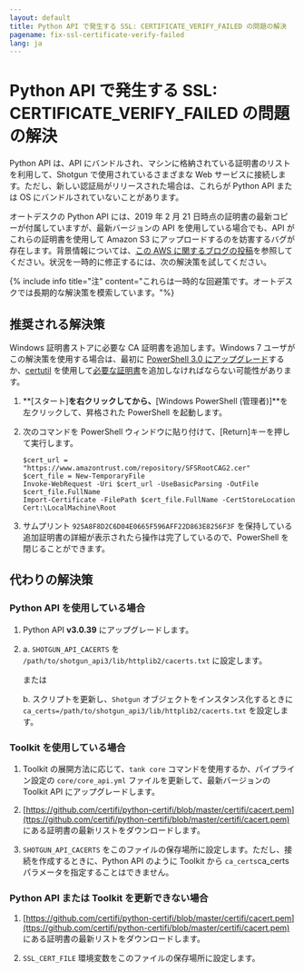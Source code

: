 ```yaml
---
layout: default
title: Python API で発生する SSL: CERTIFICATE_VERIFY_FAILED の問題の解決
pagename: fix-ssl-certificate-verify-failed
lang: ja
---
```


# Python API で発生する SSL: CERTIFICATE_VERIFY_FAILED の問題の解決

Python API は、API にバンドルされ、マシンに格納されている証明書のリストを利用して、Shotgun で使用されているさまざまな Web サービスに接続します。ただし、新しい認証局がリリースされた場合は、これらが Python API または OS にバンドルされていないことがあります。

オートデスクの Python API には、2019 年 2 月 21 日時点の証明書の最新コピーが付属していますが、最新バージョンの API を使用している場合でも、API がこれらの証明書を使用して Amazon S3 にアップロードするのを妨害するバグが存在します。背景情報については、[この AWS に関するブログの投稿](https://aws.amazon.com/blogs/security/how-to-prepare-for-aws-move-to-its-own-certificate-authority/)を参照してください。状況を一時的に修正するには、次の解決策を試してください。

{% include info title="注" content="これらは一時的な回避策です。オートデスクでは長期的な解決策を模索しています。"%}

## 推奨される解決策

Windows 証明書ストアに必要な CA 証明書を追加します。Windows 7 ユーザがこの解決策を使用する場合は、最初に [PowerShell 3.0 にアップグレード](https://docs.microsoft.com/ja-jp/office365/enterprise/powershell/manage-office-365-with-office-365-powershell)するか、[certutil](https://docs.microsoft.com/ja-jp/windows-server/administration/windows-commands/certutil) を使用して[必要な証明書](https://www.amazontrust.com/repository/SFSRootCAG2.cer)を追加しなければならない可能性があります。

1. **[スタート]**を右クリックしてから、**[Windows PowerShell (管理者)]**を左クリックして、昇格された PowerShell を起動します。

2. 次のコマンドを PowerShell ウィンドウに貼り付けて、[Return]キーを押して実行します。

       $cert_url = "https://www.amazontrust.com/repository/SFSRootCAG2.cer"
       $cert_file = New-TemporaryFile
       Invoke-WebRequest -Uri $cert_url -UseBasicParsing -OutFile $cert_file.FullName
       Import-Certificate -FilePath $cert_file.FullName -CertStoreLocation Cert:\LocalMachine\Root
   
3. サムプリント `925A8F8D2C6D04E0665F596AFF22D863E8256F3F` を保持している追加証明書の詳細が表示されたら操作は完了しているので、PowerShell を閉じることができます。

## 代わりの解決策

### Python API を使用している場合

1. Python API **v3.0.39** にアップグレードします。

2. a. `SHOTGUN_API_CACERTS` を `/path/to/shotgun_api3/lib/httplib2/cacerts.txt` に設定します。

   または

   b. スクリプトを更新し、`Shotgun` オブジェクトをインスタンス化するときに `ca_certs=/path/to/shotgun_api3/lib/httplib2/cacerts.txt` を設定します。

### Toolkit を使用している場合

1. Toolkit の展開方法に応じて、`tank core` コマンドを使用するか、パイプライン設定の `core/core_api.yml` ファイルを更新して、最新バージョンの Toolkit API にアップグレードします。

2. [https://github.com/certifi/python-certifi/blob/master/certifi/cacert.pem](ttps://github.com/certifi/python-certifi/blob/master/certifi/cacert.pem) にある証明書の最新リストをダウンロードします。

3. `SHOTGUN_API_CACERTS` をこのファイルの保存場所に設定します。ただし、接続を作成するときに、Python API のように Toolkit から `ca_certs`ca_certs パラメータを指定することはできません。

### Python API または Toolkit を更新できない場合

1. [https://github.com/certifi/python-certifi/blob/master/certifi/cacert.pem](ttps://github.com/certifi/python-certifi/blob/master/certifi/cacert.pem) にある証明書の最新リストをダウンロードします。

2. `SSL_CERT_FILE` 環境変数をこのファイルの保存場所に設定します。
